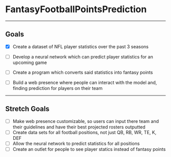 # FantasyFootballPointsPrediction

---
## Goals

- [x] Create a dataset of NFL player statistics over the past 3 seasons
- [ ] Develop a neural network which can predict player statistics for an upcoming game 
- [ ] Create a program which converts said statistics into fantasy points 
- [ ] Build a web presence where people can interact with the model and, finding prediction for players on their team


---
## Stretch Goals

- [ ] Make web presence customizable, so users can input there team and their guidelines and have their best projected rosters outputted
- [ ] Create data sets for all football positions, not just QB, RB, WR, TE, K, DEF
- [ ] Allow the neural network to predict statistics for all positions
- [ ] Create an outlet for people to see player statics instead of fantasy points
